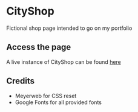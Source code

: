 CityShop
========

Fictional shop page intended to go on my portfolio

## Access the page

A live instance of CityShop can be found [here](https://shrubster.github.io/CityShop)

## Credits

- Meyerweb for CSS reset
- Google Fonts for all provided fonts
